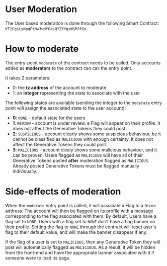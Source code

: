 User Moderation
=================

The User based moderation is done through the following Smart Contract: `KT1CgsLyNpqFtNw3wdfGasQYZYfgsWSMJfGo`.

# How to moderate

The entry-point `moderate` of the contract needs to be called. Only accounts added as **moderators** to the contract can call the entry point.

It takes 2 parameters:

* 0: the **tz address** of the account to moderate
* 1: an **integer** representing the state to associate with the user

The following states are available (sending the integer to the `moderate` entry point will assign the associated state to the user account):

* **0**: `NONE` - default state for the users
* **1**: `REVIEW` - account is under review, a Flag will appear on their profile. It does not affect the Generative Tokens they could post.
* **2**: `SUSPICIOUS` - account clearly shows some suspicious behaviour, be it cannot be classified as `MALICIOUS` with enough certainty. It does not affect the Generative Tokens they could post.
* **3**: `MALICIOUS` - account clealy shows some malicious behaviour, and it can be proven. Users flagged as `MALICIOUS` will have all of their Generative Tokens posted **after** moderation flagged as `MALICIOUS`. Already posted Generative Tokens must be flagged manually individually.


# Side-effects of moderation

When the `moderate` entry point is called, it will associate a Flag to a tezos address. The account will then be flagged on its profile with a message corresponding to the flag associated with them. By default, Users have a flag set to `NONE`. Users with a flag set to `NONE` don't have a flag banner on their profile. Setting the flag to `NONE` through the contract will reset user's flag to their default value, and will make the banner disappear if any.

If the flag of a user is set to `MALICIOUS`, then any Generative Token they will post will automatically flagged as `MALICIOUS`. As a result, it will be hidden from the front-end and have the appropriate banner associated with it if someone were to load its page.